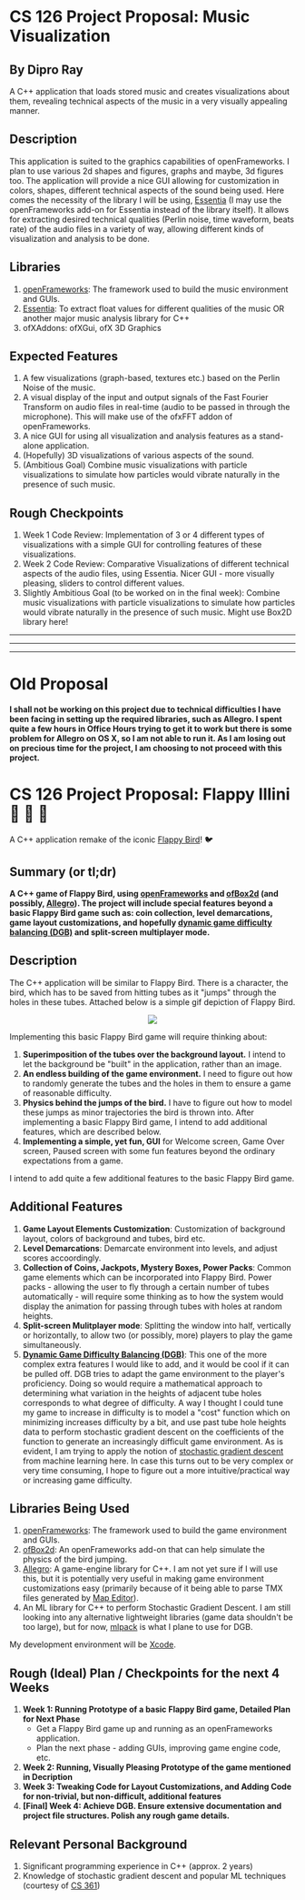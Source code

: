 # CS 126 Project Proposal: Music Visualization
## By Dipro Ray
A C++ application that loads stored music and creates visualizations about them, revealing technical aspects of the music in a very visually appealing manner.

## Description
This application is suited to the graphics capabilities of openFrameworks. I plan to use various 2d shapes and figures, graphs and maybe, 3d figures too. The application will provide a nice GUI allowing for customization in colors, shapes, different technical aspects of the sound being used. Here comes the necessity of the library I will be using, [Essentia](http://essentia.upf.edu/documentation/#) (I may use the openFrameworks add-on for Essentia instead of the library itself). It allows for extracting desired technical qualities (Perlin noise, time waveform, beats rate) of the audio files in a variety of way, allowing different kinds of visualization and analysis to be done.

## Libraries
1. [openFrameworks](http://openframeworks.cc/): The framework used to build the music environment and GUIs.
2. [Essentia](http://essentia.upf.edu/documentation/#): To extract float values for different qualities of the music OR another major music analysis library for C++
3. ofXAddons: ofXGui, ofX 3D Graphics

## Expected Features
1. A few visualizations (graph-based, textures etc.) based on the Perlin Noise of the music.
2. A visual display of the input and output signals of the Fast Fourier Transform on audio files in real-time (audio to be passed in through the microphone). This will make use of the ofxFFT addon of openFrameworks.
3. A nice GUI for using all visualization and analysis features as a stand-alone application.
4. (Hopefully) 3D visualizations of various aspects of the sound.
5. (Ambitious Goal) Combine music visualizations with particle visualizations to simulate how particles would vibrate naturally in the presence of such music.

## Rough Checkpoints
1. Week 1 Code Review: Implementation of 3 or 4 different types of visualizations with a simple GUI for controlling features of these visualizations.
2. Week 2 Code Review: Comparative Visualizations of different technical aspects of the audio files, using Essentia. Nicer GUI - more visually pleasing, sliders to control different values.
3. Slightly Ambitious Goal (to be worked on in the final week): Combine music visualizations with particle visualizations to simulate how particles would vibrate naturally in the presence of such music. Might use Box2D library here!


------------------------------------------------------
------------------------------------------------------
------------------------------------------------------
# Old Proposal
__I shall not be working on this project due to technical difficulties I have been facing in setting up the required libraries, such as Allegro. I spent quite a few hours in Office Hours trying to get it to work but there is some problem for Allegro on OS X, so I am not able to run it. As I am losing out on precious time for the project, I am choosing to not proceed with this project.__

# CS 126 Project Proposal: Flappy Illini :large_orange_diamond: :baby_chick: :large_blue_diamond:
A C++ application remake of the iconic [Flappy Bird](https://en.wikipedia.org/wiki/Flappy_Bird)! :bird:

## Summary (or tl;dr)
__A C++ game of Flappy Bird, using [openFrameworks](http://openframeworks.cc/) and [ofBox2d](https://github.com/vanderlin/ofxBox2d) (and possibly, [Allegro](http://liballeg.org/)). The project will include special features beyond a basic Flappy Bird game such as: coin collection, level demarcations, game layout customizations, and hopefully [dynamic game difficulty balancing (DGB)](https://en.wikipedia.org/wiki/Dynamic_game_difficulty_balancing) and split-screen multiplayer mode.__

## Description
The C++ application will be similar to Flappy Bird. 
There is a character, the bird, which has to be saved from hitting tubes as it "jumps" through the holes in these tubes. Attached below is a simple gif depiction of Flappy Bird.  
  
<p align="center"> 
<img src="https://raw.githubusercontent.com/mchakravarty/lazy-lambda/master/images/LazyLambdaLoop.gif">
</p>
  
Implementing this basic Flappy Bird game will require thinking about:
1. **Superimposition of the tubes over the background layout.** I intend to let the background be "built" in the application, rather than an image.
2. **An endless building of the game environment.** I need to figure out how to randomly generate the tubes and the holes in them to ensure a game of reasonable difficulty. 
3. **Physics behind the jumps of the bird.** I have to figure out how to model these jumps as minor trajectories the bird is thrown into.
After implementing a basic Flappy Bird game, I intend to add additional features, which are described below.
4. **Implementing a simple, yet fun, GUI** for Welcome screen, Game Over screen, Paused screen with some fun features beyond the ordinary expectations from a game.

I intend to add quite a few additional features to the basic Flappy Bird game.

## Additional Features
1. **Game Layout Elements Customization**: Customization of background layout, colors of background and tubes, bird etc.
2. **Level Demarcations**: Demarcate environment into levels, and adjust scores accoordingly.
3. **Collection of Coins, Jackpots, Mystery Boxes, Power Packs**: Common game elements which can be incorporated into Flappy Bird. Power packs - allowing the user to fly through a certain number of tubes automatically - will require some thinking as to how the system would display the animation for passing through tubes with holes at random heights.
4. **Split-screen Mulitplayer mode**: Splitting the window into half, vertically or horizontally, to allow two (or possibly, more) players to play the game simultaneously.
5. **[Dynamic Game Difficulty Balancing (DGB)](https://en.wikipedia.org/wiki/Dynamic_game_difficulty_balancing)**: This one of the more complex extra features I would like to add, and it would be cool if it can be pulled off. DGB tries to adapt the game environment to the player's proficiency. Doing so would require a mathematical approach to determining what variation in the heights of adjacent tube holes corresponds to what degree of difficulty. A way I thought I could tune my game to increase in difficulty is to model a "cost" function which on minimizing increases difficulty by a bit, and use past tube hole heights data to perform stochastic gradient descent on the coefficients of the function to generate an increasingly difficult game environment. As is evident, I am trying to apply the notion of [stochastic gradient descent](https://en.wikipedia.org/wiki/Stochastic_gradient_descent) from machine learning here. In case this turns out to be very complex or very time consuming, I hope to figure out a more intuitive/practical way or increasing game difficulty.

## Libraries Being Used
1. [openFrameworks](http://openframeworks.cc/): The framework used to build the game environment and GUIs.
2. [ofBox2d](https://github.com/vanderlin/ofxBox2d): An openFrameworks add-on that can help simulate the physics of the bird jumping.
3. [Allegro](http://liballeg.org/): A game-engine library for C++. I am not yet sure if I will use this, but it is potentially very useful in making game environment customizations easy (primarily because of it being able to parse TMX files generated by [Map Editor](http://www.mapeditor.org/)).
4. An ML library for C++ to perform Stochastic Gradient Descent. I am still looking into any alternative lightweight libraries (game data shouldn't be too large), but for now, [mlpack](https://github.com/mlpack/mlpack) is what I plane to use for DGB.

My development environment will be [Xcode](https://developer.apple.com/xcode/).

## Rough (Ideal) Plan / Checkpoints for the next 4 Weeks
1. **Week 1: Running Prototype of a basic Flappy Bird game, Detailed Plan for Next Phase**
    * Get a Flappy Bird game up and running as an openFrameworks application.
    * Plan the next phase - adding GUIs, improving game engine code, etc.
2. **Week 2: Running, Visually Pleasing Prototype of the game mentioned in Decription**
3. **Week 3: Tweaking Code for Layout Customizations, and Adding Code for non-trivial, but non-difficult, additional features**
4. **[Final] Week 4: Achieve DGB. Ensure extensive documentation and project file structures. Polish any rough game details.**

## Relevant Personal Background
1. Significant programming experience in C++ (approx. 2 years)
2. Knowledge of stochastic gradient descent and popular ML techniques (courtesy of [CS 361](https://courses.engr.illinois.edu/cs361/sp2018/))
